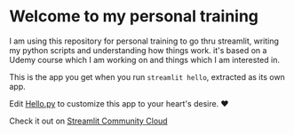 # Welcome to my personal training

I am using this repository for personal training to go thru streamlit, writing my python scripts and understanding how things work. 
it's based on a Udemy course which I am working on and things which I am interested in. 

This is the app you get when you run `streamlit hello`, extracted as its own app.

Edit [Hello.py](./Hello.py) to customize this app to your heart's desire. ❤️

Check it out on [Streamlit Community Cloud](https://st-hello-app.streamlit.app/)
